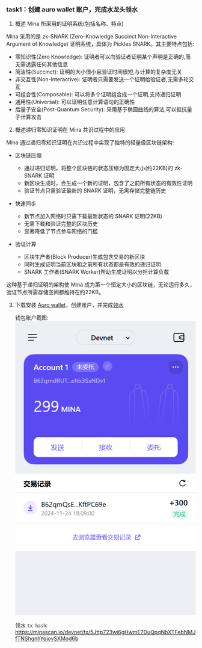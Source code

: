 ### task1：创建 auro wallet 账户，完成水龙头领水

1. 概述 Mina 所采用的证明系统(包括名称、特点)

Mina 采用的是 zk-SNARK (Zero-Knowledge Succinct Non-Interactive Argument of Knowledge) 证明系统，具体为 Pickles SNARK。其主要特点包括:

- 零知识性(Zero Knowledge): 证明者可以向验证者证明某个声明是正确的,而无需透露任何其他信息
- 简洁性(Succinct): 证明的大小很小且验证时间很短,与计算的复杂度无关
- 非交互性(Non-Interactive): 证明者只需要发送一个证明给验证者,无需多轮交互
- 可组合性(Composable): 可以将多个证明组合成一个证明,支持递归证明
- 通用性(Universal): 可以证明任意计算语句的正确性
- 后量子安全(Post-Quantum Security): 采用基于椭圆曲线的算法,可以抵抗量子计算攻击


2. 概述递归零知识证明在 Mina 共识过程中的应用

Mina 通过递归零知识证明在共识过程中实现了独特的轻量级区块链架构:

- 区块链压缩
  - 通过递归证明，将整个区块链的状态压缩为固定大小(约22KB)的 zk-SNARK 证明
  - 新区块生成时，会生成一个新的证明，包含了之前所有状态的有效性证明
  - 验证节点只需验证最新的 SNARK 证明，无需存储完整链历史

- 快速同步
  - 新节点加入网络时只需下载最新状态的 SNARK 证明(22KB)
  - 无需下载和验证完整的区块历史
  - 显著降低了节点参与网络的门槛

- 验证计算
  - 区块生产者(Block Producer)生成包含交易的新区块
  - 同时生成证明当前区块和之前所有状态都是有效的递归证明
  - SNARK 工作者(SNARK Worker)帮助生成证明以分担计算负载

这种基于递归证明的架构使 Mina 成为第一个恒定大小的区块链，无论运行多久，验证节点所需存储空间都维持在约22KB。


3. 下载安装 [Auro wallet](https://www.aurowallet.com/download/)，创建账户，并完成[领水](https://faucet.minaprotocol.com/)

    钱包账户截图: ![截图](wallet.png)

    领水 `tx hash`: https://minascan.io/devnet/tx/5Jttp723wi6gHwmE7DuQpqNbXTFebNMJfTNShgnhYqjovSXMod6b
